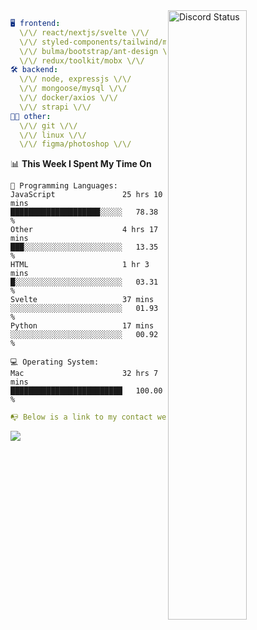 
<a href="https://discord.com/users/279302975371870218" target="_blank">
    <img width="50%" align="right" alt="Discord Status" src="https://lanyard.cnrad.dev/api/279302975371870218?bg=161B22&borderRadius=5px%205px%200%200&hideTimestamp=true&idleMessage=Just%20chillin%27%20at%20the%20moment&animated=true">
</a>

```yaml
🖥️ frontend: 
  \/\/ react/nextjs/svelte \/\/
  \/\/ styled-components/tailwind/mui/
  \/\/ bulma/bootstrap/ant-design \/\/
  \/\/ redux/toolkit/mobx \/\/
🛠 backend: 
  \/\/ node, expressjs \/\/
  \/\/ mongoose/mysql \/\/
  \/\/ docker/axios \/\/
  \/\/ strapi \/\/
👨‍💻 other: 
  \/\/ git \/\/ 
  \/\/ linux \/\/
  \/\/ figma/photoshop \/\/
```
<!--START_SECTION:waka-->
📊 **This Week I Spent My Time On** 

```text
💬 Programming Languages: 
JavaScript               25 hrs 10 mins      ████████████████████░░░░░   78.38 % 
Other                    4 hrs 17 mins       ███░░░░░░░░░░░░░░░░░░░░░░   13.35 % 
HTML                     1 hr 3 mins         █░░░░░░░░░░░░░░░░░░░░░░░░   03.31 % 
Svelte                   37 mins             ░░░░░░░░░░░░░░░░░░░░░░░░░   01.93 % 
Python                   17 mins             ░░░░░░░░░░░░░░░░░░░░░░░░░   00.92 % 

💻 Operating System: 
Mac                      32 hrs 7 mins       █████████████████████████   100.00 % 
```


<!--END_SECTION:waka-->
```yaml
📭 Below is a link to my contact website 
```
<a href="https://mxns.xyz" target="_black"> <img src="https://img.shields.io/badge/website-161B22?style=for-the-badge&logo=About.me&logoColor=white"></img> <a/>

